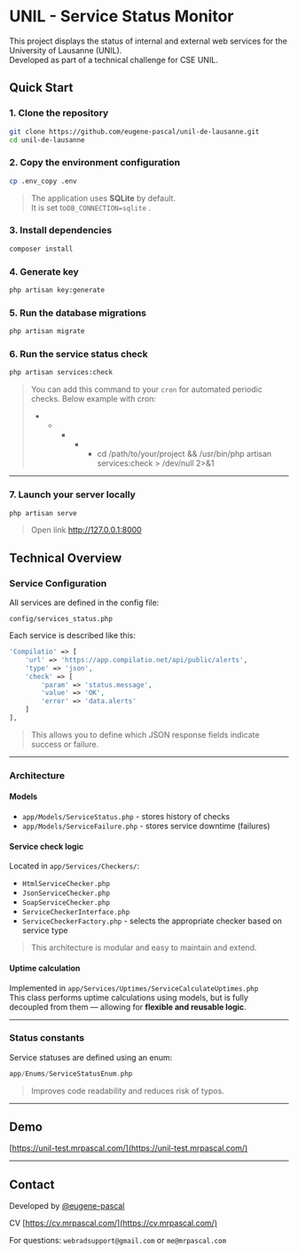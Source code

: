 # UNIL - Service Status Monitor

This project displays the status of internal and external web services for the University of Lausanne (UNIL).  
Developed as part of a technical challenge for CSE UNIL.

## Quick Start

### 1. Clone the repository

```bash
git clone https://github.com/eugene-pascal/unil-de-lausanne.git
cd unil-de-lausanne
```

### 2. Copy the environment configuration

```bash
cp .env_copy .env
```

> The application uses **SQLite** by default.  
> It is set to`DB_CONNECTION=sqlite` .

### 3. Install dependencies

```bash
composer install
```

### 4. Generate key 

```bash
php artisan key:generate
```

### 5. Run the database migrations

```bash
php artisan migrate
```

### 6. Run the service status check

```bash
php artisan services:check
```

> You can add this command to your `cron` for automated periodic checks. Below example with cron:
> * * * * * cd /path/to/your/project && /usr/bin/php artisan services:check > /dev/null 2>&1

---


### 7. Launch your server locally 

```bash
php artisan serve
```
> Open link http://127.0.0.1:8000

## Technical Overview

### Service Configuration

All services are defined in the config file:

```
config/services_status.php
```

Each service is described like this:

```php
'Compilatio' => [
    'url' => 'https://app.compilatio.net/api/public/alerts',
    'type' => 'json',
    'check' => [
        'param' => 'status.message',
        'value' => 'OK',
        'error' => 'data.alerts'
    ]
],
```

> This allows you to define which JSON response fields indicate success or failure.

---

###  Architecture

#### Models

- `app/Models/ServiceStatus.php` - stores history of checks
- `app/Models/ServiceFailure.php` - stores service downtime (failures)

#### Service check logic

Located in `app/Services/Checkers/`:

- `HtmlServiceChecker.php`
- `JsonServiceChecker.php`
- `SoapServiceChecker.php`
- `ServiceCheckerInterface.php`
- `ServiceCheckerFactory.php` - selects the appropriate checker based on service type

> This architecture is modular and easy to maintain and extend.

#### Uptime calculation

Implemented in `app/Services/Uptimes/ServiceCalculateUptimes.php`  
This class performs uptime calculations using models, but is fully decoupled from them — allowing for **flexible and reusable logic**.

---

### Status constants

Service statuses are defined using an enum:

```php
app/Enums/ServiceStatusEnum.php
```

> Improves code readability and reduces risk of typos.

---

## Demo

[https://unil-test.mrpascal.com/](https://unil-test.mrpascal.com/)

---

## Contact

Developed by [@eugene-pascal](https://github.com/eugene-pascal)

CV [https://cv.mrpascal.com/](https://cv.mrpascal.com/)  

For questions: `webradsupport@gmail.com` or `me@mrpascal.com`